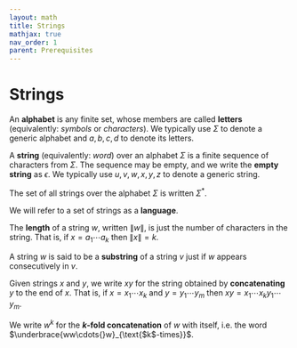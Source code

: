 ```yaml
---
layout: math
title: Strings
mathjax: true
nav_order: 1
parent: Prerequisites
---
```


# Strings

An __alphabet__ is any finite set, whose members are called __letters__ (equivalently: *symbols* or *characters*).  We typically use $\Sigma$ to denote a generic alphabet and $a,b,c,d$ to denote its letters.

A __string__ (equivalently: *word*) over an alphabet $\Sigma$ is a finite sequence of characters from $\Sigma$.  The sequence may be empty, and we write the __empty string__ as $\epsilon$.  We typically use $u,v,w,x,y,z$ to denote a generic string.

The set of all strings over the alphabet $\Sigma$ is written $\Sigma^*$.

We will refer to a set of strings as a __language__.

The __length__ of a string $w$, written $\|w\|$, is just the number of characters in the string.  That is, if $x = a_1\cdots{}a_k$ then $\|x\| = k$.

A string $w$ is said to be a __substring__ of a string $v$ just if $w$ appears consecutively in $v$.

Given strings $x$ and $y$, we write $xy$ for the string obtained by __concatenating__ $y$ to the end of $x$.  That is, if $x = x_1\cdots{}x_k$ and $y = y_1 \cdots{} y_m$ then $xy = x_1\cdots{}x_k y_1 \cdots{} y_m$.

We write $w^k$ for the __$k$-fold concatenation__ of $w$ with itself, i.e. the word $\underbrace{ww\cdots{}w}_{\text{$k$-times}}$.
